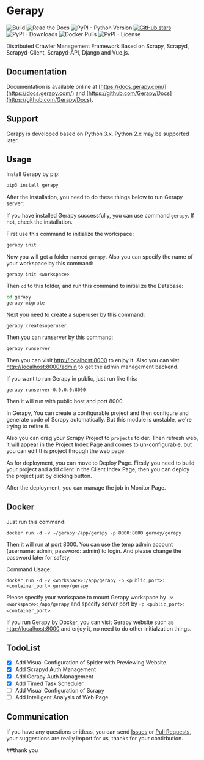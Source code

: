 # Gerapy

![Build](https://github.com/Gerapy/Gerapy/workflows/build/badge.svg)
![Read the Docs](https://img.shields.io/readthedocs/gerapy)
![PyPI - Python Version](https://img.shields.io/badge/python-3.6%2B-blue)
[![GitHub stars](https://img.shields.io/github/stars/Gerapy/Gerapy)](https://github.com/Gerapy/Gerapy/stargazers)
![PyPI - Downloads](https://img.shields.io/pypi/dm/gerapy)
![Docker Pulls](https://img.shields.io/docker/pulls/germey/gerapy)
![PyPI - License](https://img.shields.io/pypi/l/gerapy)

Distributed Crawler Management Framework Based on Scrapy, Scrapyd, Scrapyd-Client, Scrapyd-API, Django and Vue.js.

## Documentation

Documentation is available online at [https://docs.gerapy.com/](https://docs.gerapy.com/) and [https://github.com/Gerapy/Docs](https://github.com/Gerapy/Docs).

## Support

Gerapy is developed based on Python 3.x. Python 2.x may be supported later.

## Usage

Install Gerapy by pip:

```bash
pip3 install gerapy
```

After the installation, you need to do these things below to run Gerapy server:

If you have installed Gerapy successfully, you can use command `gerapy`. If not, check the installation.

First use this command to initialize the workspace:

```bash
gerapy init
```

Now you will get a folder named `gerapy`. Also you can specify the name of your workspace by this command:

```
gerapy init <workspace>
```

Then `cd` to this folder, and run this command to initialize the Database:

```bash
cd gerapy
gerapy migrate
```

Next you need to create a superuser by this command:

```
gerapy createsuperuser
```

Then you can runserver by this command:

```bash
gerapy runserver
```

Then you can visit [http://localhost:8000](http://localhost:8000) to enjoy it. Also you can vist [http://localhost:8000/admin](http://localhost:8000/admin) to get the admin management backend.

If you want to run Gerapy in public, just run like this:

```
gerapy runserver 0.0.0.0:8000
```

Then it will run with public host and port 8000.

In Gerapy, You can create a configurable project and then configure and generate code of Scrapy automatically. But this module is unstable, we're trying to refine it.

Also you can drag your Scrapy Project to `projects` folder. Then refresh web, it will appear in the Project Index Page and comes to un-configurable, but you can edit this project through the web page.

As for deployment, you can move to Deploy Page. Firstly you need to build your project and add client in the Client Index Page, then you can deploy the project just by clicking button.

After the deployment, you can manage the job in Monitor Page.

## Docker

Just run this command:

```
docker run -d -v ~/gerapy:/app/gerapy -p 8000:8000 germey/gerapy
```

Then it will run at port 8000. You can use the temp admin account (username: admin, password: admin) to login. And please change the password later for safety.

Command Usage:

```
docker run -d -v <workspace>:/app/gerapy -p <public_port>:<container_port> germey/gerapy
```

Please specify your workspace to mount Gerapy workspace by `-v <workspace>:/app/gerapy` and specify server port by `-p <public_port>:<container_port>`.

If you run Gerapy by Docker, you can visit Gerapy website such as [http://localhost:8000](http://localhost:8000) and enjoy it, no need to do other initialzation things.

## TodoList

- [x] Add Visual Configuration of Spider with Previewing Website
- [x] Add Scrapyd Auth Management
- [x] Add Gerapy Auth Management
- [x] Add Timed Task Scheduler
- [ ] Add Visual Configuration of Scrapy
- [ ] Add Intelligent Analysis of Web Page

## Communication

If you have any questions or ideas, you can send [Issues](https://github.com/Gerapy/Gerapy/issues) or [Pull Requests](https://github.com/Gerapy/Gerapy/pulls), your suggestions are really import for us, thanks for your contirbution.

##thank you
